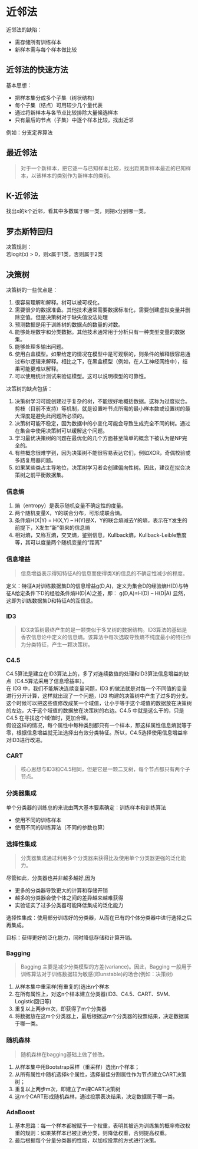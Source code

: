 # 近邻法

近邻法的缺陷：

* 需存储所有训练样本
* 新样本需与每个样本做比较

## 近邻法的快速方法

基本思想：

* 把样本集分成多个子集（树状结构）
* 每个子集（结点）可用较少几个量代表
* 通过将新样本与各节点比较排除大量候选样本
* 只有最后的节点（子集）中逐个样本比较，找出近邻

例如：分支定界算法

## 最近邻法

>对于一个新样本，把它逐一与已知样本比较，找出距离新样本最近的已知样本，以该样本的类别作为新样本的类别。

## K-近邻法

找出x的k个近邻，看其中多数属于哪一类，则把x分到哪一类。

## 罗杰斯特回归

决策规则：  
若logit(x) > 0，则x属于1类，否则属于2类

## 决策树

决策树的一些优点是：  

1. 很容易理解和解释。树可以被可视化。
1. 需要很少的数据准备。其他技术通常需要数据标准化，需要创建虚拟变量并删除空值。但是决策树对于缺失值没法处理
1. 预测数据是用于训练树的数据点的数量的对数。
1. 能够处理数字和分类数据。其他技术通常用于分析只有一种类型变量的数据集。
1. 能够处理多输出问题。
1. 使用白盒模型。如果给定的情况在模型中是可观察的，则条件的解释很容易通过布尔逻辑来解释。相比之下，在黑盒模型（例如，在人工神经网络中），结果可能更难以解释。
1. 可以使用统计测试来验证模型。这可以说明模型的可靠性。

决策树的缺点包括：  

1. 决策树学习可能创建过于复杂的树，不能很好地概括数据。这称为过度拟合。剪枝（目前不支持）等机制，就是设置叶节点所需的最小样本数或设置树的最大深度是避免此问题所必须的。
1. 决策树可能不稳定，因为数据中的小变化可能会导致生成完全不同的树。通过在集合中使用决策树可以缓解这个问题。
1. 学习最优决策树的问题在最优化的几个方面甚至简单的概念下被认为是NP完全的。
1. 有些概念很难学到，因为决策树不能很容易表达它们，例如XOR，奇偶校验或多路复用器问题。
1. 如果某些类占主导地位，决策树学习者会创建偏向性树。因此，建议在拟合决策树之前平衡数据集。

### 信息熵

1. 熵（entropy）是表示随机变量不确定性的度量。
1. 两个随机变量X，Y的联合分布，可形成联合熵。
1. 条件熵H(X|Y) = H(X,Y) – H(Y)是X，Y的联合熵减去Y的熵，表示在Y发生的前提下，X发生“新”带来的信息熵
1. 相对熵，又称互熵，交叉熵，鉴别信息，Kullback熵，Kullback-Leible散度等，其可以度量两个随机变量的“距离”

### 信息增益

>信息增益表示得知特征A的信息而使得类X的信息的不确定性减少的程度。

定义：特征A对训练数据集D的信息增益g(D,A)，定义为集合D的经验熵H(D)与特征A给定条件下D的经验条件熵H(D|A)之差，即：
g(D,A)=H(D) – H(D|A)
显然，这即为训练数据集D和特征A的互信息。

### ID3

>ID3决策树最终产生的是一颗类似于多叉树的数据结构。ID3算法的基础是香农信息论中定义的信息熵。该算法中每次选取导致熵不纯度最小的特征作为分类特征，产生一颗决策树。

### C4.5

C4.5算法是建立在ID3算法上的，多了对连续数值的处理和ID3算法信息增益的缺点（C4.5算法采用了信息增益率）。  
在 ID3 中，我们不能解决连续变量问题，ID3 的做法就是对每一个不同值的变量进行分开计算，这样就出现了一个问题，ID3 构建的决策树中产生了过多的分支。这个时候可以把这些值修改成某一个域值，让小于等于这个域值的数据放在决策树的左边，大于这个域值的数据放在决策树的右边。C4.5 中就是这么干的，只是 C4.5 在寻找这个域值时，更加合理。  
假设这样的情况，每个属性中每种类别都只有一个样本，那这样属性信息熵就等于零，根据信息增益就无法选择出有效分类特征。所以，C4.5选择使用信息增益率对ID3进行改进。

### CART

>核心思想与ID3和C4.5相同，但是它是一颗二叉树，每个节点都只有两个子节点。

### 分类器集成

单个分类器的训练总的来说由两大基本要素确定：训练样本和训练算法  

* 使用不同的训练样本
* 使用不同的训练算法（不同的参数也算）

### 选择性集成

>分类器集成通过利用多个分类器来获得比及使用单个分类器更强的泛化能力。

尽管如此，分类器也并非越多越好,因为  

* 更多的分类器导致更大的计算和存储开销
* 越多的分类器会使个体之间的差异越来越难获得
* 实验证实了过多分类器可能降低集成的泛化能力

选择性集成：使用部分训练好的分类器，从而在已有的个体分类器中进行选择之后再集成。

目标：获得更好的泛化能力，同时降低存储和计算开销。

### Bagging

>Bagging 主要是减少分类模型的方差(variance)。因此，Bagging 一般用于训练算法对于训练数据较为敏感(即unstable)的场合(例如：决策树)

1. 从样本集中重采样(有重复的)选出n个样本
1. 在所有属性上，对这n个样本建立分类器(ID3、C4.5、CART、SVM、Logistic回归等)
1. 重复以上两步m次，即获得了m个分类器
1. 将数据放在这m个分类器上，最后根据这m个分类器的投票结果，决定数据属于哪一类。

### 随机森林

>随机森林在bagging基础上做了修改。

1. 从样本集中用Bootstrap采样（重采样）选出n个样本；
1. 从所有属性中随机选择k个属性，选择最佳分割属性作为节点建立CART决策树；
1. 重复以上两步m次，即建立了m棵CART决策树
1. 这m个CART形成随机森林，通过投票表决结果，决定数据属于哪一类。

### AdaBoost

1. 基本思路：每一个样本都被赋予一个权重，表明其被选为训练集的概率修改权重的规则：如果某样本已被正确分类，则降低权重，否则提高权重。
1. 最后根据每个分量分类器的性能，以加权投票的方式进行决策。